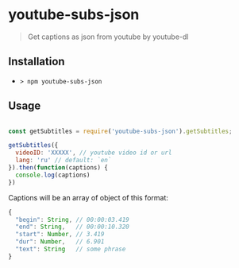 # youtube-subs-json

> Get captions as json from youtube by youtube-dl

## Installation

* `> npm youtube-subs-json`

## Usage

```js

const getSubtitles = require('youtube-subs-json').getSubtitles;

getSubtitles({
  videoID: 'XXXXX', // youtube video id or url
  lang: 'ru' // default: `en`
}).then(function(captions) {
  console.log(captions)
})
```

Captions will be an array of object of this format:

```js
{
  "begin": String, // 00:00:03.419
  "end": String,   // 00:00:10.320
  "start": Number, // 3.419
  "dur": Number,   // 6.901
  "text": String   // some phrase
}
```
